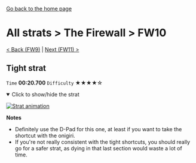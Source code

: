 [Go back to the home page](https://github.com/Doublevil/scbspeedrun)

# All strats > The Firewall > FW10

[< Back (FW9)](https://github.com/Doublevil/scbspeedrun/blob/main/levels/all_lvl/FW/FW9.md) | [Next (FW11) >](https://github.com/Doublevil/scbspeedrun/blob/main/levels/all_lvl/FW/FW11.md)

## Tight strat

`Time` **00:20.700** `Difficulty` ★★★★☆
<details open>
  <summary>Click to show/hide the strat</summary>

  [![Strat animation](https://github.com/Doublevil/scbspeedrun/blob/main/media/levels/FW/FW10_TightStrat.webp)](https://github.com/Doublevil/scbspeedrun/blob/main/media/levels/FW/FW10_TightStrat.mp4?raw=true)

  **Notes**
  - Definitely use the D-Pad for this one, at least if you want to take the shortcut with the onigiri.
  - If you're not really consistent with the tight shortcuts, you should really go for a safer strat, as dying in that last section would waste a lot of time.
</details>
